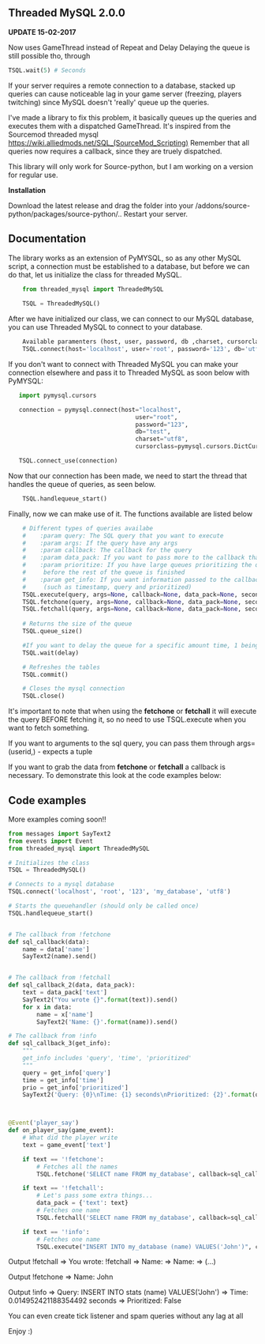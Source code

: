 **Threaded MySQL 2.0.0**
-------------

**UPDATE 15-02-2017**

Now uses GameThread instead of Repeat and Delay                                                                                         Delaying the queue is still possible tho, through

```python
TSQL.wait(5) # Seconds
```


If your server requires a remote connection to a database, stacked up queries can cause noticeable lag in your game server (freezing, players twitching) since MySQL doesn't 'really' queue up the queries. 

I've made a library to fix this problem, it basically queues up the queries and executes them with a dispatched GameThread. It's inspired from the Sourcemod threaded mysql https://wiki.alliedmods.net/SQL_(SourceMod_Scripting)
Remember that all queries now requires a callback, since they are truely dispatched.
 
 This library will only work for Source-python, but I am working on a version for regular use.
 
 **Installation**
 
 Download the latest release and drag the folder into your /addons/source-python/packages/source-python/..                          Restart your server.
  

**Documentation**
-------------

The library works as an extension of PyMYSQL, so as any other MySQL script, a connection must be established to a database, but before we can do that, let us initialize the class for threaded MySQL. 
```python
    from threaded_mysql import ThreadedMySQL
    
    TSQL = ThreadedMySQL()
```
After we have initialized our class, we can connect to our MySQL database, you can use Threaded MySQL to connect to your database.
```python
    Available paramenters (host, user, password, db ,charset, cursorclass)
    TSQL.connect(host='localhost', user='root', password='123', db='utf8')
```

If you don't want to connect with Threaded MySQL you can make your connection elsewhere and pass it to Threaded MySQL as soon below with PyMYSQL:
```python
   import pymysql.cursors

   connection = pymysql.connect(host="localhost",
                                    user="root",
                                    password="123",
                                    db="test",
                                    charset="utf8",
                                    cursorclass=pymysql.cursors.DictCursor)

   TSQL.connect_use(connection)
```


Now that our connection has been made, we need to start the thread that handles the queue of queries, as seen below.
```python
    TSQL.handlequeue_start()
```
Finally, now we can make use of it. The functions available are listed below
```python
    # Different types of queries availabe
    #    :param query: The SQL query that you want to execute
    #    :param args: If the query have any args
    #    :param callback: The callback for the query
    #    :param data_pack: If you want to pass more to the callback than the query
    #    :param prioritize: If you have large queues prioritizing the query can make it finish
    #     before the rest of the queue is finished
    #    :param get_info: If you want information passed to the callback
    #     (such as timestamp, query and prioritized)
    TSQL.execute(query, args=None, callback=None, data_pack=None, seconds=0.1)
    TSQL.fetchone(query, args=None, callback=None, data_pack=None, seconds=0.1)
    TSQL.fetchall(query, args=None, callback=None, data_pack=None, seconds=0.1)
    
    # Returns the size of the queue
    TSQL.queue_size()

    #If you want to delay the queue for a specific amount time, 1 being 1 seconed
    TSQL.wait(delay)

    # Refreshes the tables
    TSQL.commit()

    # Closes the mysql connection
    TSQL.close()
```

It's important to note that when using the **fetchone** or **fetchall** it will execute the query BEFORE fetching it, so no need to use TSQL.execute when you want to fetch something.

If you want to arguments to the sql query, you can pass them through args=(userid,) - expects a tuple

If you want to grab the data from **fetchone** or **fetchall** a callback is necessary. To demonstrate this look at the code examples below:

**Code examples**
-------------
More examples coming soon!!

```python
from messages import SayText2
from events import Event
from threaded_mysql import ThreadedMySQL

# Initializes the class
TSQL = ThreadedMySQL()

# Connects to a mysql database
TSQL.connect('localhost', 'root', '123', 'my_database', 'utf8')

# Starts the queuehandler (should only be called once)
TSQL.handlequeue_start()


# The callback from !fetchone
def sql_callback(data):
    name = data['name']
    SayText2(name).send()


# The callback from !fetchall
def sql_callback_2(data, data_pack):
    text = data_pack['text']
    SayText2("You wrote {}".format(text)).send()
    for x in data:
        name = x['name']
        SayText2('Name: {}'.format(name)).send()

# The callback from !info
def sql_callback_3(get_info):
    """
    get_info includes 'query', 'time', 'prioritized'
    """
    query = get_info['query']
    time = get_info['time']
    prio = get_info['prioritized']
    SayText2('Query: {0}\nTime: {1} seconds\nPrioritized: {2}'.format(query, time, prio)).send()



@Event('player_say')
def on_player_say(game_event):
    # What did the player write
    text = game_event['text']

    if text == '!fetchone':
        # Fetches all the names
        TSQL.fetchone('SELECT name FROM my_database', callback=sql_callback)

    if text == '!fetchall':
        # Let's pass some extra things...
        data_pack = {'text': text}
        # Fetches one name
        TSQL.fetchall('SELECT name FROM my_database', callback=sql_callback_2, data_pack=data_pack)

    if text == '!info':
        # Fetches one name
        TSQL.execute("INSERT INTO my_database (name) VALUES('John')", callback=sql_callback_3, get_info=True)
```
Output !fetchall
=> You wrote: !fetchall
=> Name: <name >
=> Name: <name > 
=> (...)

Output !fetchone
=> Name: John

Output !info
=> Query: INSERT INTO stats (name) VALUES('John')
=> Time: 0.014952421188354492 seconds
=> Prioritized: False



You can even create tick listener and spam queries without any lag at all

Enjoy :)

